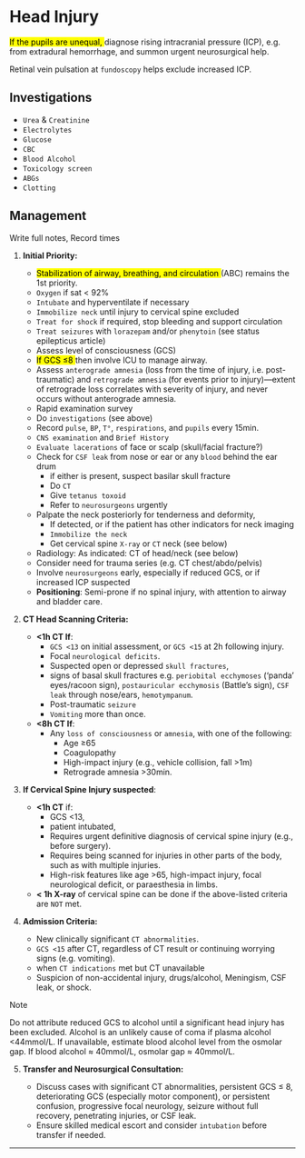 # Head Injury

<mark> If the pupils are unequal, </mark> diagnose rising intracranial pressure (ICP), e.g. from extradural
hemorrhage, and summon urgent neurosurgical help.

Retinal vein pulsation at `fundoscopy` helps exclude increased ICP.

## Investigations

- `Urea` & `Creatinine`
- `Electrolytes`
- `Glucose`
- `CBC`
- `Blood Alcohol`
- `Toxicology screen`
- `ABGs`
- `Clotting`

## Management

Write full notes,  Record times

1. **Initial Priority:**
	
	- <mark> Stabilization of airway, breathing, and circulation </mark>(ABC) remains the 1st priority. 
	- `Oxygen` if sat < 92%
	- `Intubate` and hyperventilate if necessary
	- `Immobilize neck` until injury to cervical spine excluded
	- `Treat for shock` if required, stop bleeding and support circulation
	- `Treat seizures` with `lorazepam` and/or `phenytoin` (see status epilepticus article)
	- Assess level of consciousness (GCS)
	- <mark> If GCS ≤8 </mark> then involve ICU to manage airway. 
	- Assess `anterograde amnesia` (loss from the time of injury, i.e. post-traumatic) and `retrograde amnesia` (for events prior to injury)—extent of retrograde loss correlates with severity of injury, and never occurs without anterograde amnesia.
	- Rapid examination survey
	- Do `investigations` (see above)
	- Record `pulse`, `BP`, `T°`, `respirations`, and `pupils` every 15min.
	- `CNS examination` and `Brief History`
	- `Evaluate lacerations` of face or scalp (skull/facial fracture?) 
	- Check for `CSF leak` from nose or ear or any `blood` behind the ear drum
		- if either is present, suspect basilar skull fracture
		- Do `CT`
		- Give `tetanus toxoid`
		- Refer to `neurosurgeons` urgently
	- Palpate the neck posteriorly for tenderness and deformity,
		- If detected, or if the patient has other indicators for neck imaging
		- `Immobilize the neck` 
		- Get cervical spine `X-ray` or `CT` neck (see below)
	- Radiology: As indicated: CT of head/neck (see below) 
	- Consider need for trauma series (e.g. CT chest/abdo/pelvis)
	- Involve `neurosurgeons` early, especially if reduced GCS, or if increased ICP suspected
	- **Positioning**: Semi-prone if no spinal injury, with attention to airway and bladder care.
	
2. **CT Head Scanning Criteria:**
    
    - **<1h CT If**:
        - `GCS <13` on initial assessment, or `GCS <15` at 2h following injury.
        - Focal `neurological deficits`.
        - Suspected open or depressed `skull fractures`, 
        - signs of basal skull fractures e.g. `periobital ecchymoses` (‘panda’ eyes/racoon sign), `postauricular ecchymosis` (Battle’s sign), `CSF leak` through nose/ears, `hemotympanum`.
        - Post-traumatic `seizure`
        - `Vomiting` more than once.
    - **<8h CT If**:
        - Any `loss of consciousness` or `amnesia`, with one of the following:
            - Age ≥65
            - Coagulopathy
            - High-impact injury (e.g., vehicle collision, fall >1m)
            - Retrograde amnesia >30min.
3. **If Cervical Spine Injury suspected**:
    
    - **<1h CT** if:
        - GCS <13,
        - patient intubated,
        - Requires urgent definitive diagnosis of cervical spine injury (e.g., before surgery).
        - Requires being scanned for injuries in other parts of the body, such as with multiple injuries.
        - High-risk features like age >65, high-impact injury, focal neurological deficit, or paraesthesia in limbs. 
    - **< 1h X-ray** of cervical spine can be done if the above-listed criteria are `NOT` met.
4. **Admission Criteria:**
    
    - New clinically significant `CT abnormalities`.
    - `GCS <15` after CT, regardless of CT result or continuing worrying signs (e.g. vomiting).
    - when `CT indications` met but CT unavailable
    - Suspicion of non-accidental injury, drugs/alcohol, Meningism, CSF leak, or shock.

> [!Note] 
> 
> Do not attribute reduced GCS to alcohol until a significant head injury has been excluded.
> Alcohol is an unlikely cause of coma if plasma alcohol <44mmol/L. 
> If unavailable, estimate blood alcohol level from the osmolar gap. 
> If blood alcohol ≈ 40mmol/L, osmolar gap ≈ 40mmol/L.

5. **Transfer and Neurosurgical Consultation:**
    
    - Discuss cases with significant CT abnormalities, persistent GCS ≤ 8, deteriorating GCS (especially motor component), or persistent confusion, progressive focal neurology, seizure without full recovery, penetrating injuries, or CSF leak.
    - Ensure skilled medical escort and consider `intubation` before transfer if needed.

---
